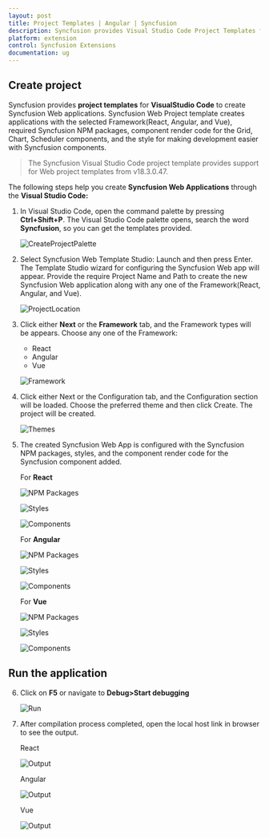 ```yaml
---
layout: post
title: Project Templates | Angular | Syncfusion
description: Syncfusion provides Visual Studio Code Project Templates for Angular platform to create the Syncfusion Angular Application using Syncfusion components
platform: extension
control: Syncfusion Extensions
documentation: ug
---
```


## Create project

Syncfusion provides **project templates** for **VisualStudio Code** to create Syncfusion Web applications. Syncfusion Web Project template creates applications with the selected Framework(React, Angular, and Vue), required Syncfusion NPM packages, component render code for the Grid, Chart, Scheduler components, and the style for making development easier with Syncfusion components.

   > The Syncfusion Visual Studio Code project template provides support for Web project templates from v18.3.0.47.

The following steps help you create **Syncfusion Web Applications** through the **Visual Studio Code:**

1. In Visual Studio Code, open the command palette by pressing **Ctrl+Shift+P**. The Visual Studio Code palette opens, search the word **Syncfusion**, so you can get the templates provided.

    ![CreateProjectPalette](images/CreateProjectPalette.png)

2. Select Syncfusion Web Template Studio: Launch and then press Enter. The Template Studio wizard for configuring the Syncfusion Web app will appear. Provide the require Project Name and Path to create the new Syncfusion Web application along with any one of the Framework(React, Angular, and Vue).

    ![ProjectLocation](images/ProjectLocationName.png)

3. Click either **Next** or the **Framework** tab, and the Framework types will be appears. Choose any one of the Framework:
   * React
   * Angular
   * Vue

    ![Framework](images/frameworktype.png)

4. Click either Next or the Configuration tab, and the Configuration section will be loaded. Choose the preferred theme and then click Create. The project will be created.

    ![Themes](images/Themes.png)

5. The created Syncfusion Web App is configured with the Syncfusion NPM packages, styles, and the component render code for the Syncfusion component added.

    For **React**

    ![NPM Packages](images/react-npm-install.png)

    ![Styles](images/react-styles.png)

    ![Components](images/react-components.png)

    For **Angular**


    ![NPM Packages](images/npm-install.png)

    ![Styles](images/styles.png)

    ![Components](images/components.png)

    For **Vue**

    ![NPM Packages](images/vue-npm-install.png)

    ![Styles](images/vue-styles.png)

    ![Components](images/vue-components.png)



## Run the application

6. Click on **F5** or navigate to **Debug>Start debugging**

    ![Run](images/run.png)

7. After compilation process completed, open the local host link in browser to see the output.
    
    React

    ![Output](images/react-compilation.png)

    Angular

    ![Output](images/output.png)

    Vue

    ![Output](images/vue-compilation.png)

